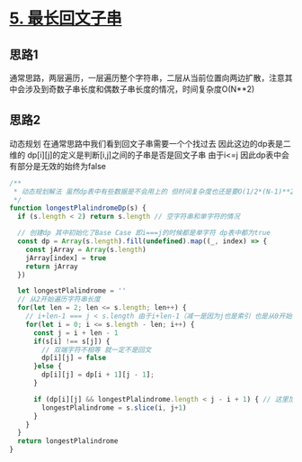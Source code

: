 # [5. 最长回文子串](https://leetcode-cn.com/problems/longest-substring-without-repeating-characters/)

## 思路1

通常思路，两层遍历，一层遍历整个字符串，二层从当前位置向两边扩散，注意其中会涉及到奇数子串长度和偶数子串长度的情况，时间复杂度O(N**2)

## 思路2

动态规划 在通常思路中我们看到回文子串需要一个个找过去 因此这边的dp表是二维的 dp[i][j]的定义是判断[i,j]之间的子串是否是回文子串 由于i<=j 因此dp表中会有部分是无效的始终为false

```js
/**
 * 动态规划解法 虽然dp表中有些数据是不会用上的 但时间复杂度也还是要O(1/2*(N-1)**2)
 */
function longestPlalindromeDp(s) {
  if (s.length < 2) return s.length // 空字符串和单字符的情况

  // 创建dp 其中初始化了Base Case 即i===j的时候都是单字符 dp表中都为true
  const dp = Array(s.length).fill(undefined).map((_, index) => {
    const jArray = Array(s.length)
    jArray[index] = true
    return jArray
  })

  let longestPlalindrome = ''
  // 从2开始遍历字符串长度
  for(let len = 2; len <= s.length; len++) {
    // i+len-1 === j < s.length 由于i+len-1（减一是因为j也是索引 也是从0开始的）长的结果是j j不能超过整个字符串的长度
    for(let i = 0; i <= s.length - len; i++) {
      const j = i + len - 1
      if(s[i] !== s[j]) {
        // 双端字符不相等 就一定不是回文
        dp[i][j] = false
      }else {
        dp[i][j] = dp[i + 1][j - 1];
      }

      if (dp[i][j] && longestPlalindrome.length < j - i + 1) { // 这里加一是因为这里实际要计算的字符长度而不是字符差值
        longestPlalindrome = s.slice(i, j+1)
      }
    }
  }
  return longestPlalindrome
}

```